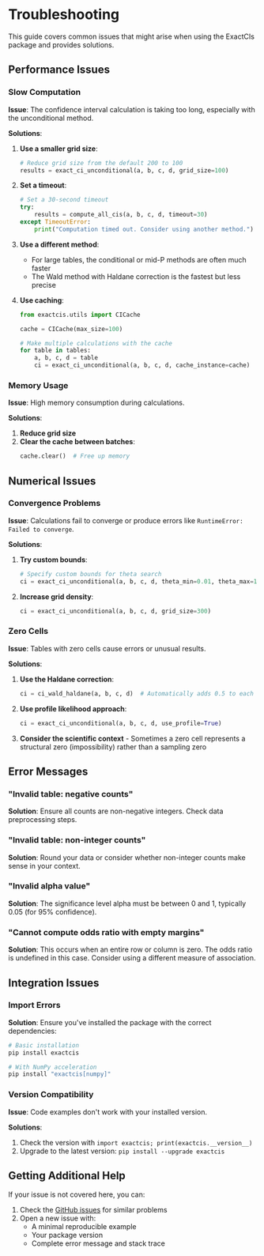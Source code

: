 # Troubleshooting

This guide covers common issues that might arise when using the ExactCIs package and provides solutions.

## Performance Issues

### Slow Computation

**Issue**: The confidence interval calculation is taking too long, especially with the unconditional method.

**Solutions**:

1. **Use a smaller grid size**:
   ```python
   # Reduce grid size from the default 200 to 100
   results = exact_ci_unconditional(a, b, c, d, grid_size=100)
   ```

2. **Set a timeout**:
   ```python
   # Set a 30-second timeout
   try:
       results = compute_all_cis(a, b, c, d, timeout=30)
   except TimeoutError:
       print("Computation timed out. Consider using another method.")
   ```

3. **Use a different method**:
   - For large tables, the conditional or mid-P methods are often much faster
   - The Wald method with Haldane correction is the fastest but less precise

4. **Use caching**:
   ```python
   from exactcis.utils import CICache
   
   cache = CICache(max_size=100)
   
   # Make multiple calculations with the cache
   for table in tables:
       a, b, c, d = table
       ci = exact_ci_unconditional(a, b, c, d, cache_instance=cache)
   ```

### Memory Usage

**Issue**: High memory consumption during calculations.

**Solutions**:

1. **Reduce grid size**
2. **Clear the cache between batches**:
   ```python
   cache.clear()  # Free up memory
   ```

## Numerical Issues

### Convergence Problems

**Issue**: Calculations fail to converge or produce errors like `RuntimeError: Failed to converge`.

**Solutions**:

1. **Try custom bounds**:
   ```python
   # Specify custom bounds for theta search
   ci = exact_ci_unconditional(a, b, c, d, theta_min=0.01, theta_max=100)
   ```

2. **Increase grid density**:
   ```python
   ci = exact_ci_unconditional(a, b, c, d, grid_size=300)
   ```

### Zero Cells

**Issue**: Tables with zero cells cause errors or unusual results.

**Solutions**:

1. **Use the Haldane correction**:
   ```python
   ci = ci_wald_haldane(a, b, c, d)  # Automatically adds 0.5 to each cell
   ```

2. **Use profile likelihood approach**:
   ```python
   ci = exact_ci_unconditional(a, b, c, d, use_profile=True)
   ```

3. **Consider the scientific context** - Sometimes a zero cell represents a structural zero (impossibility) rather than a sampling zero

## Error Messages

### "Invalid table: negative counts"

**Solution**: Ensure all counts are non-negative integers. Check data preprocessing steps.

### "Invalid table: non-integer counts"

**Solution**: Round your data or consider whether non-integer counts make sense in your context.

### "Invalid alpha value"

**Solution**: The significance level alpha must be between 0 and 1, typically 0.05 (for 95% confidence).

### "Cannot compute odds ratio with empty margins"

**Solution**: This occurs when an entire row or column is zero. The odds ratio is undefined in this case. Consider using a different measure of association.

## Integration Issues

### Import Errors

**Solution**: Ensure you've installed the package with the correct dependencies:
```bash
# Basic installation
pip install exactcis

# With NumPy acceleration 
pip install "exactcis[numpy]"
```

### Version Compatibility

**Issue**: Code examples don't work with your installed version.

**Solutions**:
1. Check the version with `import exactcis; print(exactcis.__version__)`
2. Upgrade to the latest version: `pip install --upgrade exactcis`

## Getting Additional Help

If your issue is not covered here, you can:

1. Check the [GitHub issues](https://github.com/your-username/ExactCIs/issues) for similar problems
2. Open a new issue with:
   - A minimal reproducible example
   - Your package version
   - Complete error message and stack trace
